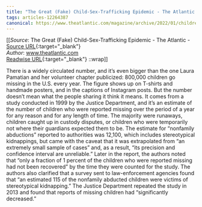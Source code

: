 ```yaml
---
title: "The Great (Fake) Child-Sex-Trafficking Epidemic - The Atlantic (258274104)"
tags: articles-12264387
canonical: https://www.theatlantic.com/magazine/archive/2022/01/children-sex-trafficking-conspiracy-epidemic/620845/
---
```


[[_Source_: The Great (Fake) Child-Sex-Trafficking Epidemic - The Atlantic - [Source URL](https://www.theatlantic.com/magazine/archive/2022/01/children-sex-trafficking-conspiracy-epidemic/620845/){:target="_blank"}<br>
_Author_: www.theatlantic.com<br>
[Readwise URL](https://readwise.io/open/258274104){:target="_blank"}
::wrap]]

There is a widely circulated number, and it’s even bigger than the one Laura Pamatian and her volunteer chapter publicized: 800,000 children go missing in the U.S. every year. The figure shows up on T-shirts and handmade posters, and in the captions of Instagram posts. But the number doesn’t mean what the people sharing it think it means. It comes from a study conducted in 1999 by the Justice Department, and it’s an estimate of the number of children who were reported missing over the period of a year for any reason and for any length of time. The majority were runaways, children caught up in custody disputes, or children who were temporarily not where their guardians expected them to be. The estimate for “nonfamily abductions” reported to authorities was 12,100, which includes stereotypical kidnappings, but came with the caveat that it was extrapolated from “an extremely small sample of cases” and, as a result, “its precision and confidence interval are unreliable.” Later in the report, the authors noted that “only a fraction of 1 percent of the children who were reported missing had not been recovered” by the time they were counted for the study. The authors also clarified that a survey sent to law-enforcement agencies found that “an estimated 115 of the nonfamily abducted children were victims of stereotypical kidnapping.” The Justice Department repeated the study in 2013 and found that reports of missing children had “significantly decreased.”
